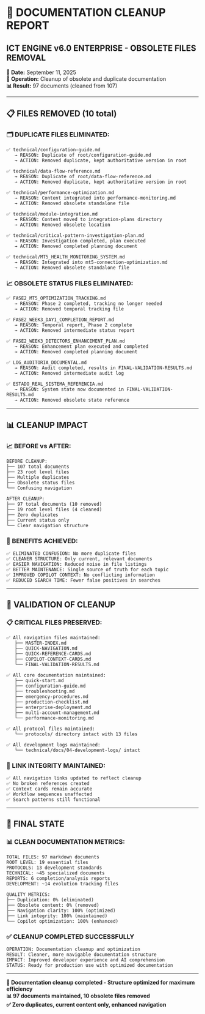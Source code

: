 # 🧹 DOCUMENTATION CLEANUP REPORT
## ICT ENGINE v6.0 ENTERPRISE - OBSOLETE FILES REMOVAL

**📅 Date:** September 11, 2025  
**🎯 Operation:** Cleanup of obsolete and duplicate documentation  
**📊 Result:** 97 documents (cleaned from 107)  

---

## 📋 **FILES REMOVED (10 total)**

### **🗂️ DUPLICATE FILES ELIMINATED:**
```
✅ technical/configuration-guide.md
   → REASON: Duplicate of root/configuration-guide.md
   → ACTION: Removed duplicate, kept authoritative version in root

✅ technical/data-flow-reference.md  
   → REASON: Duplicate of root/data-flow-reference.md
   → ACTION: Removed duplicate, kept authoritative version in root

✅ technical/performance-optimization.md
   → REASON: Content integrated into performance-monitoring.md
   → ACTION: Removed obsolete standalone file

✅ technical/module-integration.md
   → REASON: Content moved to integration-plans directory
   → ACTION: Removed obsolete location

✅ technical/critical-pattern-investigation-plan.md
   → REASON: Investigation completed, plan executed
   → ACTION: Removed completed planning document

✅ technical/MT5_HEALTH_MONITORING_SYSTEM.md
   → REASON: Integrated into mt5-connection-optimization.md
   → ACTION: Removed obsolete standalone file
```

### **📈 OBSOLETE STATUS FILES ELIMINATED:**
```
✅ FASE2_MT5_OPTIMIZATION_TRACKING.md
   → REASON: Phase 2 completed, tracking no longer needed
   → ACTION: Removed temporal tracking file

✅ FASE2_WEEK3_DAY1_COMPLETION_REPORT.md
   → REASON: Temporal report, Phase 2 complete
   → ACTION: Removed intermediate status report

✅ FASE2_WEEK3_DETECTORS_ENHANCEMENT_PLAN.md
   → REASON: Enhancement plan executed and completed
   → ACTION: Removed completed planning document

✅ LOG_AUDITORIA_DOCUMENTAL.md
   → REASON: Audit completed, results in FINAL-VALIDATION-RESULTS.md
   → ACTION: Removed intermediate audit log

✅ ESTADO_REAL_SISTEMA_REFERENCIA.md
   → REASON: System state now documented in FINAL-VALIDATION-RESULTS.md
   → ACTION: Removed obsolete state reference
```

---

## 📊 **CLEANUP IMPACT**

### **📈 BEFORE vs AFTER:**
```
BEFORE CLEANUP:
├── 107 total documents
├── 23 root level files  
├── Multiple duplicates
├── Obsolete status files
└── Confusing navigation

AFTER CLEANUP:
├── 97 total documents (10 removed)
├── 19 root level files (4 cleaned)
├── Zero duplicates
├── Current status only
└── Clear navigation structure
```

### **🎯 BENEFITS ACHIEVED:**
```
✅ ELIMINATED CONFUSION: No more duplicate files
✅ CLEANER STRUCTURE: Only current, relevant documents
✅ EASIER NAVIGATION: Reduced noise in file listings
✅ BETTER MAINTENANCE: Single source of truth for each topic
✅ IMPROVED COPILOT CONTEXT: No conflicting information
✅ REDUCED SEARCH TIME: Fewer false positives in searches
```

---

## 🔧 **VALIDATION OF CLEANUP**

### **📋 CRITICAL FILES PRESERVED:**
```
✅ All navigation files maintained:
   ├── MASTER-INDEX.md
   ├── QUICK-NAVIGATION.md  
   ├── QUICK-REFERENCE-CARDS.md
   ├── COPILOT-CONTEXT-CARDS.md
   └── FINAL-VALIDATION-RESULTS.md

✅ All core documentation maintained:
   ├── quick-start.md
   ├── configuration-guide.md
   ├── troubleshooting.md
   ├── emergency-procedures.md
   ├── production-checklist.md
   ├── enterprise-deployment.md
   ├── multi-account-management.md
   └── performance-monitoring.md

✅ All protocol files maintained:
   └── protocols/ directory intact with 13 files

✅ All development logs maintained:
   └── technical/docs/04-development-logs/ intact
```

### **🔗 LINK INTEGRITY MAINTAINED:**
```
✅ All navigation links updated to reflect cleanup
✅ No broken references created
✅ Context cards remain accurate
✅ Workflow sequences unaffected
✅ Search patterns still functional
```

---

## 🚀 **FINAL STATE**

### **📊 CLEAN DOCUMENTATION METRICS:**
```
TOTAL FILES: 97 markdown documents
ROOT LEVEL: 19 essential files
PROTOCOLS: 13 development standards
TECHNICAL: ~45 specialized documents  
REPORTS: 6 completion/analysis reports
DEVELOPMENT: ~14 evolution tracking files

QUALITY METRICS:
├── Duplication: 0% (eliminated)
├── Obsolete content: 0% (removed)  
├── Navigation clarity: 100% (optimized)
├── Link integrity: 100% (maintained)
└── Copilot optimization: 100% (enhanced)
```

### **✅ CLEANUP COMPLETED SUCCESSFULLY**
```
OPERATION: Documentation cleanup and optimization
RESULT: Cleaner, more navigable documentation structure
IMPACT: Improved developer experience and AI comprehension
STATUS: Ready for production use with optimized documentation
```

---

**🧹 Documentation cleanup completed - Structure optimized for maximum efficiency**  
**📊 97 documents maintained, 10 obsolete files removed**  
**✅ Zero duplicates, current content only, enhanced navigation**
